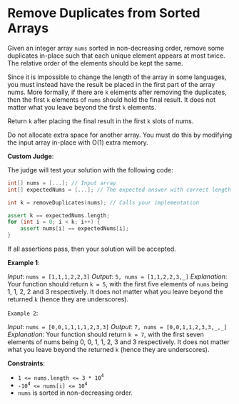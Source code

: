 # Remove Duplicates from Sorted Arrays

Given an integer array `nums` sorted in non-decreasing order, remove some duplicates in-place such that each unique element appears at most twice. The relative order of the elements should be kept the same.

Since it is impossible to change the length of the array in some languages, you must instead have the result be placed in the first part of the array nums. More formally, if there are `k` elements after removing the duplicates, then the first `k` elements of `nums` should hold the final result. It does not matter what you leave beyond the first `k` elements.

Return `k` after placing the final result in the first `k` slots of nums.

Do not allocate extra space for another array. You must do this by modifying the input array in-place with O(1) extra memory.

**Custom Judge**:

The judge will test your solution with the following code:
```c++
int[] nums = [...]; // Input array
int[] expectedNums = [...]; // The expected answer with correct length

int k = removeDuplicates(nums); // Calls your implementation

assert k == expectedNums.length;
for (int i = 0; i < k; i++) {
    assert nums[i] == expectedNums[i];
}
```
If all assertions pass, then your solution will be accepted.

**Example 1**:

*Input*: `nums = [1,1,1,2,2,3]`
*Output*: `5, nums = [1,1,2,2,3,_]`
*Explanation*: Your function should return `k = 5`, with the first five elements of `nums` being 1, 1, 2, 2 and 3 respectively.
It does not matter what you leave beyond the returned `k` (hence they are underscores).

`Example 2`:

*Input*: `nums = [0,0,1,1,1,1,2,3,3]`
*Output*: `7, nums = [0,0,1,1,2,3,3,_,_]`
*Explanation*: Your function should return `k = 7`, with the first seven elements of nums being 0, 0, 1, 1, 2, 3 and 3 respectively.
It does not matter what you leave beyond the returned `k` (hence they are underscores).
 
**Constraints**:
- `1 <= nums.length <= 3 * 10`<sup>`4`</sup>
- `-10`<sup>`4`</sup>` <= nums[i] <= 10`<sup>`4`</sup>
- `nums` is sorted in non-decreasing order.